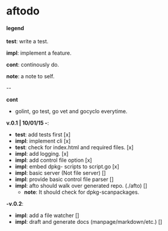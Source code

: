 # aftodo


#### legend

**test**: write a test.

**impl**: implement a feature.

**cont**: continously do.

**note**: a note to self.

--

**cont**

+ golint, go test, go vet and gocyclo everytime.

**v.0.1 | 10/01/15 -**:

+ **test**: add tests first [x]    
+ **impl**: implement cli [x]
+ **test**: check for index.html and required files. [x]
+ **impl**: add logging. [x]
+ **impl**: add control file option [x]
+ **impl**: embed dpkg- scripts to script.go [x]
+ **impl**: basic server (Not file server) []
+ **impl**: provide basic control file parser []
+ **impl**: afto should walk over generated repo. (./afto) []
  + **note**: It should check for dpkg-scanpackages.

**-v.0.2**:

+ **impl**: add a file watcher []
+ **impl**: draft and generate docs (manpage/markdown/etc.) []
